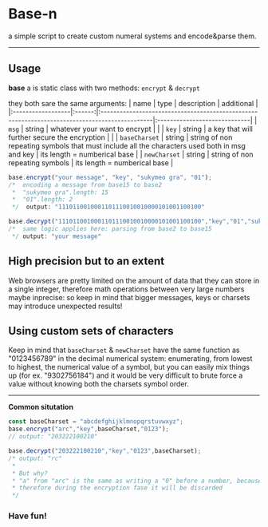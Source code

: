 # Base-n
a simple script to create custom numeral systems and encode&amp;parse them.

---

## Usage
**base** a is static class with two methods: ```encrypt``` & ```decrypt```

they both sare the same arguments:
| name              |  type  | description                                                                                   | additional                   |
|:------------------|:------:|:----------------------------------------------------------------------------------------------|:-----------------------------|
| ```msg```         | string | whatever your want to encrypt                                                                 |                              |
| ```key```         | string | a key that will further secure the encryption                                                 |                              |
| ```baseCharset``` | string | string of non repeating symbols that must include all the characters used both in msg and key | its length = numberical base |
| ```newCharset```  | string | string of non repeating symbols                                                               | its length = numberical base |

```js
base.encrypt("your message", "key", "sukymeo gra", "01");
/*  encoding a message from base15 to base2
 *  "sukymeo gra".length: 15
 *  "01".length: 2
 */  output: "1110110010001101110010010000101001100100"

base.decrypt("1110110010001101110010010000101001100100","key","01","sukymeo gra");
/*  same logic applies here: parsing from base2 to base15
 */ output: "your message"
```



## High precision but to an extent
Web browsers are pretty limited on the amount of data that they can store in a single integer, therefore math operations between very large numbers maybe inprecise: so keep in mind that bigger messages, keys or charsets may introduce unexpected results!

## Using custom sets of characters
Keep in mind that ```baseCharset``` & ```newCharset``` have the same function as "0123456789" in the decimal numerical system: enumerating, from lowest to highest, the numerical value of a symbol, but you can easily mix things up (for ex. "9302756184") and it would be very difficult to brute force a value without knowing both the charsets symbol order.

---

**Common situtation**
```js
const baseCharset = "abcdefghijklmnopqrstuvwxyz";
base.encrypt("arc","key",baseCharset,"0123");
// output: "203222100210"

base.decrypt("203222100210","key","0123",baseCharset);
/* output: "rc"
 *
 * But why?
 * "a" from "arc" is the same as writing a "0" before a number, because in our baseCharset it's actually the first symbol
 * therefore during the encryption fase it will be discarded
 */
```

### Have fun!
